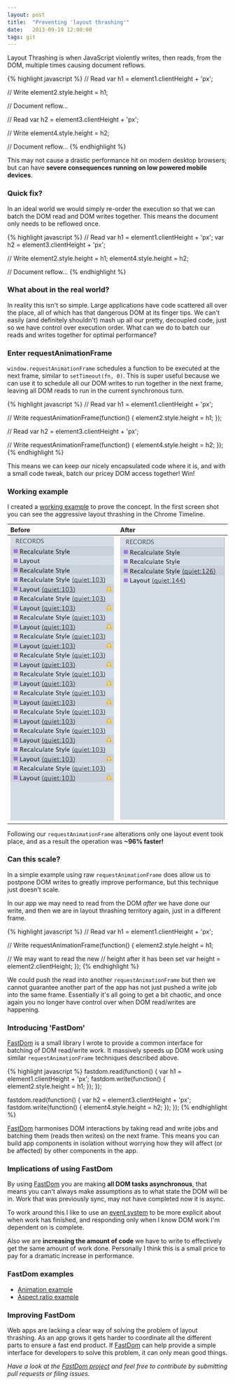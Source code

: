 ```yaml
---
layout: post
title:  "Preventing 'layout thrashing'"
date:   2013-09-19 12:00:00
tags: git
---
```

Layout Thrashing is when JavaScript violently writes, then reads, from the DOM, multiple times causing document reflows.

{% highlight javascript %}
// Read
var h1 = element1.clientHeight + 'px';

// Write
element2.style.height = h1;

// Document reflow...

// Read
var h2 = element3.clientHeight + 'px';

// Write
element4.style.height = h2;

// Document reflow...
{% endhighlight %}

This may not cause a drastic performance hit on modern desktop browsers; but can have **severe consequences running on low powered mobile devices**.

### Quick fix?

In an ideal world we would simply re-order the execution so that we can batch the DOM read and DOM writes together. This means the document only needs to be reflowed once.

{% highlight javascript %}
// Read
var h1 = element1.clientHeight + 'px';
var h2 = element3.clientHeight + 'px';

// Write
element2.style.height = h1;
element4.style.height = h2;

// Document reflow...
{% endhighlight %}

### What about in the real world?

In reality this isn't so simple. Large applications have code scattered all over the place, all of which has that dangerous DOM at its finger tips. We can't easily (and definitely shouldn't) mash up all our pretty, decoupled code, just so we have control over execution order. What can we do to batch our reads and writes together for optimal performance?

### Enter requestAnimationFrame

`window.requestAnimationFrame` schedules a function to be executed at the next frame, similar to `setTimeout(fn, 0)`. This is super useful because we can use it to schedule all our DOM writes to run together in the next frame, leaving all DOM reads to run in the current synchronous turn.

{% highlight javascript %}
// Read
var h1 = element1.clientHeight + 'px';

// Write
requestAnimationFrame(function() {
  element2.style.height = h1;
});

// Read
var h2 = element3.clientHeight + 'px';

// Write
requestAnimationFrame(function() {
  element4.style.height = h2;
});
{% endhighlight %}

This means we can keep our nicely encapsulated code where it is, and with a small code tweak, batch our pricey DOM access together! Win!

### Working example

I created a [working example](http://jsbin.com/ebicuJu/2/edit?js,output) to prove the concept. In the first screen shot you can see the aggressive layout thrashing in the Chrome Timeline.

| **Before** | **After** |
|:------------|:-----------|
| ![](/lib/images/tumblr_inline_mrsskjBm1a1qz4rgp.png) | ![](/lib/images/tumblr_inline_mrssloEy7I1qz4rgp.png) |

Following our `requestAnimationFrame` alterations only one layout event took place, and as a result the operation was **~96% faster!**

### Can this scale?

In a simple example using raw `requestAnimationFrame` does allow us to postpone DOM writes to greatly improve performance, but this technique just doesn't scale.

In our app we may need to read from the DOM *after* we have done our write, and then we are in layout thrashing territory again, just in a different frame.

{% highlight javascript %}
// Read
var h1 = element1.clientHeight + 'px';

// Write
requestAnimationFrame(function() {
  element2.style.height = h1;

  // We may want to read the new
  // height after it has been set
  var height = element2.clientHeight;
});
{% endhighlight %}

We could push the read into another `requestAnimationFrame` but then we cannot guarantee another part of the app has not just pushed a write job into the same frame. Essentially it's all going to get a bit chaotic, and once again you no longer have control over when DOM read/writes are happening.

### Introducing 'FastDom'

[FastDom](http://github.com/wilsonpage/fastdom) is a small library I wrote to provide a common interface for batching of DOM read/write work. It massively speeds up DOM work using similar `requestAnimationFrame` techniques described above.

{% highlight javascript %}
fastdom.read(function() {
  var h1 = element1.clientHeight + 'px';
  fastdom.write(function() {
    element2.style.height = h1;
  });
});

fastdom.read(function() {
  var h2 = element3.clientHeight + 'px';
  fastdom.write(function() {
    element4.style.height = h2;
  });
});
{% endhighlight %}

[FastDom](http://github.com/wilsonpage/fastdom) harmonises DOM interactions by taking read and write jobs and batching them (reads then writes) on the next frame. This means you can build app components in isolation without worrying how they will affect (or be affected) by other components in the app.

### Implications of using FastDom

By using [FastDom](http://github.com/wilsonpage/fastdom) you are making **all DOM tasks asynchronous**, that means you can't always make assumptions as to what state the DOM will be in. Work that was previously sync, may not have completed now it is async.

To work around this I like to use an [event system](http://github.com/wilsonpage/event) to be more explicit about when work has finished, and responding only when I know DOM work I'm dependent on is complete.

Also we are **increasing the amount of code** we have to write to effectively get the same amount of work done. Personally I think this is a small price to pay for a dramatic increase in performance.

### FastDom examples

- [Animation example](http://wilsonpage.github.io/fastdom/examples/animation.html)
- [Aspect ratio example](http://wilsonpage.github.io/fastdom/examples/aspect-ratio.html)

### Improving FastDom

Web apps are lacking a clear way of solving the problem of layout thrashing. As an app grows it gets harder to coordinate all the different parts to ensure a fast end product. If [FastDom](http://github.com/wilsonpage/fastdom) can help provide a simple interface for developers to solve this problem, it can only mean good things.

*Have a look at the [FastDom project](http://github.com/wilsonpage/fastdom)  and feel free to contribute by submitting pull requests or filing issues.*